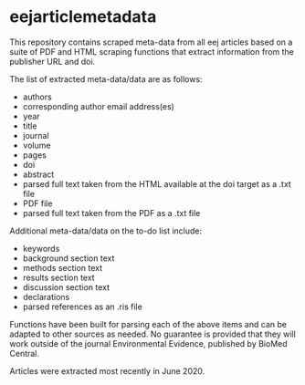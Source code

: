 # eejarticlemetadata

This repository contains scraped meta-data from all eej articles based on a suite of PDF and HTML scraping functions that extract information from the publisher URL and doi.

The list of extracted meta-data/data are as follows:  
- authors  
- corresponding author email address(es)  
- year  
- title  
- journal  
- volume  
- pages  
- doi  
- abstract  
- parsed full text taken from the HTML available at the doi target as a .txt file  
- PDF file  
- parsed full text taken from the PDF as a .txt file  

Additional meta-data/data on the to-do list include:  
- keywords  
- background section text  
- methods section text  
- results section text  
- discussion section text  
- declarations  
- parsed references as an .ris file  

Functions have been built for parsing each of the above items and can be adapted to other sources as needed. No guarantee is provided that they will work outside of the journal Environmental Evidence, published by BioMed Central.

Articles were extracted most recently in June 2020.
